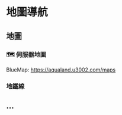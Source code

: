 ﻿# 地圖導航  

## 地圖  

### 🗺️ **伺服器地圖**  
BlueMap: https://aqualand.u3002.com/maps  

### 地鐵線  

## ...
